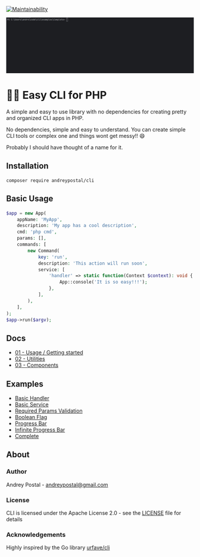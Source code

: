 [![Maintainability](https://api.codeclimate.com/v1/badges/10ca7570bfd7cb04a7d1/maintainability)](https://codeclimate.com/github/andreypostal/cli/maintainability)

![Progress Bar Gif](./assets/initial.gif)

# 🧙‍♂️ Easy CLI for PHP
A simple and easy to use library with no dependencies for creating pretty and organized CLI apps in PHP.

No dependencies, simple and easy to understand. You can create simple CLI tools or complex one and things wont get messy!! 😄

Probably I should have thought of a name for it.

## Installation

```
composer require andreypostal/cli
```

## Basic Usage

```php
$app = new App(
    appName: 'MyApp',
    description: 'My app has a cool description',
    cmd: 'php cmd',
    params: [],
    commands: [
        new Command(
            key: 'run',
            description: 'This action will run soon',
            service: [
                'handler' => static function(Context $context): void {
                    App::console('It is so easy!!!');
                },
            ],
        ),
    ],
);
$app->run($argv);
```

## Docs

- [01 - Usage / Getting started](./doc/01-usage.md)
- [02 - Utilities](./doc/02-utilities.md)
- [03 - Components](./doc/03-components.md)

## Examples

- [Basic Handler](examples/BasicHandler)
- [Basic Service](examples/BasicService)
- [Required Params Validation](examples/ParamsValidation)
- [Boolean Flag](examples/BooleanFlag)
- [Progress Bar](examples/ProgressBar)
- [Infinite Progress Bar](examples/InfiniteProgressBar)
- [Complete](examples/Complete)

## About

### Author

Andrey Postal - <andreypostal@gmail.com> <br />


### License

CLI is licensed under the Apache License 2.0 - see the [LICENSE](LICENSE) file for details

### Acknowledgements

Highly inspired by the Go library [urfave/cli](https://github.com/urfave/cli)
